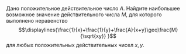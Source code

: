 Дано положительное действительное число $A$. Найдите наибольшее возможное значение действительного числа $M$, для которого выполнено неравенство $$\displaylines{\frac{1}{x}+\frac{1}{y}+\frac{A}{x+y}\geq\frac{M}{\sqrt{xy}} }$$ для любых положительных действительных чисел $x, y$.